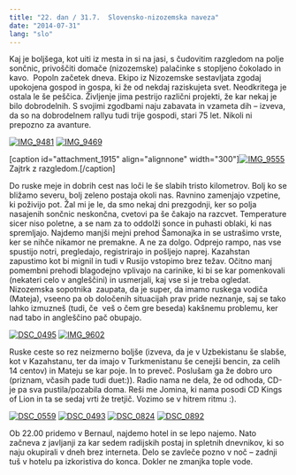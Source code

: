 ```yaml
---
title: "22. dan / 31.7.  Slovensko-nizozemska naveza"
date: "2014-07-31"
lang: "slo"
---
```


Kaj je boljšega, kot uiti iz mesta in si na jasi, s čudovitim razgledom na polje sončnic, privoščiti domače (nizozemske) palačinke s stopljeno čokolado in kavo.  Popoln začetek dneva. Ekipo iz Nizozemske sestavljata zgodaj upokojena gospod in gospa, ki že od nekdaj raziskujeta svet. Neodkritega je ostala le še peščica. Življenje jima pestrijo različni projekti, že kar nekaj je bilo dobrodelnih. S svojimi zgodbami naju zabavata in vzameta dih – izveva, da so na dobrodelnem rallyu tudi trije gospodi, stari 75 let. Nikoli ni prepozno za avanture.

[![IMG_9481](images/IMG_9481-300x200.jpg)](http://gremovmongolijo.com/wp-content/uploads/2014/08/IMG_9481.jpg) [![IMG_9469](images/IMG_9469-300x200.jpg)](http://gremovmongolijo.com/wp-content/uploads/2014/08/IMG_9469.jpg)

\[caption id="attachment\_1915" align="alignnone" width="300"\][![IMG_9555](images/IMG_9555-300x200.jpg)](http://gremovmongolijo.com/wp-content/uploads/2014/08/IMG_9555.jpg) Zajtrk z razgledom.\[/caption\]

Do ruske meje in dobrih cest nas loči le še slabih tristo kilometrov. Bolj ko se bližamo severu, bolj zeleno postaja okoli nas. Ravnino zamenjajo vzpetine, ki poživijo pot. Žal mi je le, da smo nekaj dni prezgodnji, ker so polja nasajenih sončnic neskončna, cvetovi pa še čakajo na razcvet. Temperature sicer niso poletne, a se nam za to oddolži sonce in puhasti oblaki, ki nas spremljajo. Najdemo manjši mejni prehod Šamonajka in se ustrašimo vrste, ker se nihče nikamor ne premakne. A ne za dolgo. Odprejo rampo, nas vse spustijo notri, pregledajo, registrirajo in pošljejo naprej. Kazahstan zapustimo kot bi mignil in tudi v Rusijo vstopimo brez težav. Očitno manj pomembni prehodi blagodejno vplivajo na carinike, ki bi se kar pomenkovali (nekateri celo v angleščini) in usmerjali, kaj vse si je treba ogledat. Nizozemska sopotnika  zaupata, da je super, da imamo ruskega vodiča (Mateja), vseeno pa ob določenih situacijah prav pride neznanje, saj se tako lahko izmuzneš (tudi, če  veš o čem gre beseda) kakšnemu problemu, ker nad tabo in angleščino pač obupajo.

[![DSC_0495](images/DSC_0495-300x200.jpg)](http://gremovmongolijo.com/wp-content/uploads/2014/08/DSC_0495.jpg) [![IMG_9602](images/IMG_9602-300x200.jpg)](http://gremovmongolijo.com/wp-content/uploads/2014/08/IMG_9602.jpg)

Ruske ceste so rez neizmerno boljše (izveva, da je v Uzbekistanu še slabše, kot v Kazahstanu, ter da imajo v Turkmenistanu še cenejši bencin, za celih 14 centov) in Mateju se kar poje. In to preveč. Poslušam ga že dobro uro (priznam, včasih pade tudi duet:)). Radio nama ne dela, že od odhoda, CD-je pa sva pustila/pozabila doma. Reši me Jomina, ki nama posodi CD Kings of Lion in ta se sedaj vrti že tretjič. Vozimo se v hitrem ritmu :).

[![DSC_0559](images/DSC_0559-300x200.jpg)](http://gremovmongolijo.com/wp-content/uploads/2014/08/DSC_0559.jpg) [![DSC_0493](images/DSC_0493-300x200.jpg)](http://gremovmongolijo.com/wp-content/uploads/2014/08/DSC_0493.jpg) [![DSC_0824](images/DSC_0824-300x200.jpg)](http://gremovmongolijo.com/wp-content/uploads/2014/08/DSC_0824.jpg) [![DSC_0892](images/DSC_0892-300x200.jpg)](http://gremovmongolijo.com/wp-content/uploads/2014/08/DSC_0892.jpg)

Ob 22.00 pridemo v Bernaul, najdemo hotel in se lepo najemo. Nato začneva z javljanji za kar sedem radijskih postaj in spletnih dnevnikov, ki so naju okupirali v dneh brez interneta. Delo se zavleče pozno v noč – zadnji tuš v hotelu pa izkoristiva do konca. Dokler ne zmanjka tople vode.
